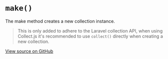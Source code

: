 # `make()`

The make method creates a new collection instance.

> This is only added to adhere to the Laravel collection API, when using Collect.js it's recommended to use `collect()` directly when creating a new collection.

[View source on GitHub](https://github.com/ecrmnn/collect.js/blob/master/src/methods/make.js)